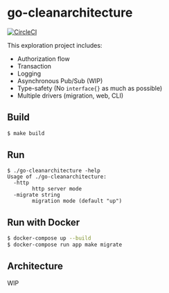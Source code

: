 # go-cleanarchitecture

[![CircleCI](https://circleci.com/gh/IzumiSy/go-cleanarchitecture/tree/master.svg?style=svg)](https://circleci.com/gh/IzumiSy/go-cleanarchitecture/tree/master)

This exploration project includes:

- Authorization flow
- Transaction
- Logging
- Asynchronous Pub/Sub (WIP)
- Type-safety (No `interface{}` as much as possible)
- Multiple drivers (migration, web, CLI)

## Build
```sh
$ make build
```

## Run
```
$ ./go-cleanarchitecture -help
Usage of ./go-cleanarchitecture:
  -http
    	http server mode
  -migrate string
    	migration mode (default "up")
```

## Run with Docker
```sh
$ docker-compose up --build
$ docker-compose run app make migrate
```

## Architecture
WIP
